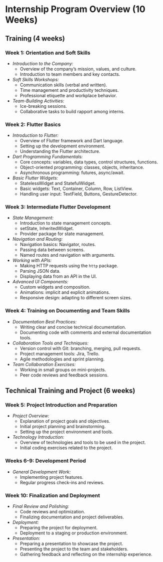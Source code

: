 # Internship Program Overview (10 Weeks)

## Training (4 weeks)

### Week 1: Orientation and Soft Skills

- *Introduction to the Company:*
  - Overview of the company’s mission, values, and culture.
  - Introduction to team members and key contacts.
- *Soft Skills Workshops:*
  - Communication skills (verbal and written).
  - Time management and productivity techniques.
  - Professional etiquette and workplace behavior.
- *Team-Building Activities:*
  - Ice-breaking sessions.
  - Collaborative tasks to build rapport among interns.

### Week 2: Flutter Basics

- *Introduction to Flutter:*
  - Overview of Flutter framework and Dart language.
  - Setting up the development environment.
  - Understanding the Flutter architecture.
- *Dart Programming Fundamentals:*
  - Core concepts: variables, data types, control structures, functions.
  - Object-oriented programming: classes, objects, inheritance.
  - Asynchronous programming: futures, async/await.
- *Basic Flutter Widgets:*
  - StatelessWidget and StatefulWidget.
  - Basic widgets: Text, Container, Column, Row, ListView.
  - Handling user input: TextField, Buttons, GestureDetector.

### Week 3: Intermediate Flutter Development

- *State Management:*
  - Introduction to state management concepts.
  - setState, InheritedWidget.
  - Provider package for state management.
- *Navigation and Routing:*
  - Navigation basics: Navigator, routes.
  - Passing data between screens.
  - Named routes and navigation with arguments.
- *Working with APIs:*
  - Making HTTP requests using the `http` package.
  - Parsing JSON data.
  - Displaying data from an API in the UI.
- *Advanced UI Components:*
  - Custom widgets and composition.
  - Animations: implicit and explicit animations.
  - Responsive design: adapting to different screen sizes.

### Week 4: Training on Documenting and Team Skills

- *Documentation Best Practices:*
  - Writing clear and concise technical documentation.
  - Documenting code with comments and external documentation tools.
- *Collaboration Tools and Techniques:*
  - Version control with Git: branching, merging, pull requests.
  - Project management tools: Jira, Trello.
  - Agile methodologies and sprint planning.
- *Team Collaboration Exercises:*
  - Working in small groups on mini-projects.
  - Peer code reviews and feedback sessions.

## Technical Training and Project (6 weeks)

### Week 5: Project Introduction and Preparation

- *Project Overview:*
  - Explanation of project goals and objectives.
  - Initial project planning and brainstorming.
  - Setting up the project environment and tools.
- *Technology Introduction:*
  - Overview of technologies and tools to be used in the project.
  - Initial coding exercises related to the project.

### Weeks 6-9: Development Period

- *General Development Work:*
  - Implementing project features.
  - Regular progress check-ins and reviews.

### Week 10: Finalization and Deployment

- *Final Review and Polishing:*
  - Code reviews and optimization.
  - Finalizing documentation and project deliverables.
- *Deployment:*
  - Preparing the project for deployment.
  - Deployment to a staging or production environment.
- *Presentation:*
  - Preparing a presentation to showcase the project.
  - Presenting the project to the team and stakeholders.
  - Gathering feedback and reflecting on the internship experience.